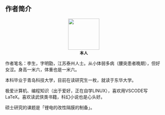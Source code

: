 ## 作者简介

<center>
    <img src="https://pullup.oss-cn-shanghai.aliyuncs.com/img/202302081504161.jpg" alt="" width="100" height=""></img>
    <br>
    <font size="2"><strong>本人</strong></font>
</center>


作者笔名：李生，字明勖，江苏泰州人士。从小体弱多病（腰突患者晚期），但好女涩。身高一米六，体重也是一米六。

本科毕业于青岛科技大学，目前在读研究生一枚，就读于东华大学。

极爱计算机、编程知识（出于爱好，正在自学LINUX），喜欢用VSCODE写LaTeX。喜欢读武侠类书籍，科幻小说也是心头好。

硕士研究的课题是「锂电的改性隔膜的制备」。